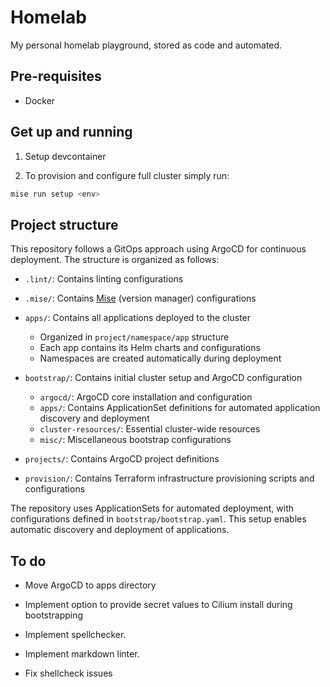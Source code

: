 # Homelab

My personal homelab playground, stored as code and automated.

## Pre-requisites

* Docker

## Get up and running

1. Setup devcontainer

2. To provision and configure full cluster simply run:

```bash
mise run setup <env>
```

## Project structure

This repository follows a GitOps approach using ArgoCD for continuous deployment.
The structure is organized as follows:

* `.lint/`: Contains linting configurations

* `.mise/`: Contains [Mise](https://mise.jdx.dev/) (version manager) configurations

* `apps/`: Contains all applications deployed to the cluster
  * Organized in `project/namespace/app` structure
  * Each app contains its Helm charts and configurations
  * Namespaces are created automatically during deployment

* `bootstrap/`: Contains initial cluster setup and ArgoCD configuration
  * `argocd/`: ArgoCD core installation and configuration
  * `apps/`: Contains ApplicationSet definitions for automated application discovery and deployment
  * `cluster-resources/`: Essential cluster-wide resources
  * `misc/`: Miscellaneous bootstrap configurations

* `projects/`: Contains ArgoCD project definitions

* `provision/`: Contains Terraform infrastructure provisioning scripts and configurations

The repository uses ApplicationSets for automated deployment,
with configurations defined in `bootstrap/bootstrap.yaml`.
This setup enables automatic discovery and deployment of applications.

## To do

* Move ArgoCD to apps directory

* Implement option to provide secret values to Cilium install during bootstrapping

* Implement spellchecker.

* Implement markdown linter.

* Fix shellcheck issues
